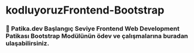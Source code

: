 # kodluyoruzFrontend-Bootstrap

### 🌱 Patika.dev Başlangıç Seviye Frontend Web Development Patikası Bootstrap Modülünün ödev ve çalışmalarına buradan ulaşabilirsiniz.
